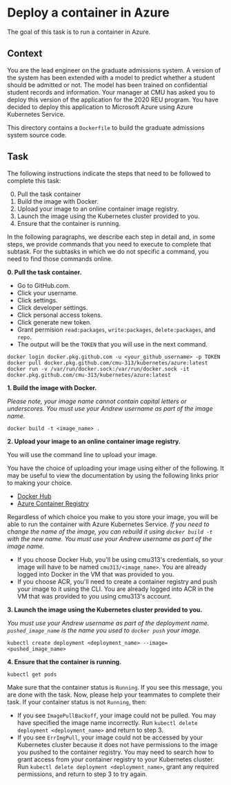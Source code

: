# Deploy a container in Azure

The goal of this task is to run a container in Azure.

## Context

You are the lead engineer on the graduate admissions system. A version of the system has been extended with a model 
to predict whether a student should be admitted or not. The model has been trained on confidential student records 
and information. Your manager at CMU has asked you to deploy this version of the application for the 2020 REU program. 
You have decided to deploy this application to Microsoft Azure using Azure Kubernetes Service.

This directory contains a `Dockerfile` to build the graduate admissions system source code. 

## Task

The following instructions indicate the steps that need to be followed to complete this task:

0. Pull the task container
1. Build the image with Docker.
2. Upload your image to an online container image registry.
3. Launch the image using the Kubernetes cluster provided to you.
4. Ensure that the container is running.

In the following paragraphs, we describe each step in detail and, in some steps, we provide commands that you need to execute to complete that subtask. For the subtasks in which we do not specific a command, you need to find those commands online.

**0. Pull the task container.**

- Go to GitHub.com. 
- Click your username.
- Click settings.
- Click developer settings.
- Click personal access tokens.
- Click generate new token.
- Grant permision `read:packages`, `write:packages`, `delete:packages`, and `repo`.
- The output will be the `TOKEN` that you will use in the next command.
```
docker login docker.pkg.github.com -u <your_github_username> -p TOKEN
docker pull docker.pkg.github.com/cmu-313/kubernetes/azure:latest
docker run -v /var/run/docker.sock:/var/run/docker.sock -it docker.pkg.github.com/cmu-313/kubernetes/azure:latest
```

**1. Build the image with Docker.**

*Please note, your image name cannot contain capital letters or underscores. You must use your Andrew username as part of the image name.*

```
docker build -t <image_name> . 
```

**2. Upload your image to an online container image registry.**

You will use the command line to upload your image. 

You have the choice of uploading your image using either of the following.  It may be useful to view the documentation by using the following links prior to making your choice.

- [Docker Hub](https://docs.docker.com/engine/reference/commandline/push/) 
- [Azure Container Registry](https://docs.microsoft.com/en-us/azure/container-registry/container-registry-get-started-docker-cli) 

Regardless of which choice you make to you store your image, you will be able to run the container with Azure Kubernetes Service.
*If you need to change the name of the image, you can rebuild it using `docker build -t` with the new name. You must use your Andrew username as part of the image name.*

- If you choose Docker Hub, you'll be using cmu313's credentials, so your image will have to be named `cmu313/<image_name>`.   You are already logged into Docker in the VM that was provided to you.
- If you choose ACR, you'll need to create a container registry and push your image to it using the CLI.  You are already logged into ACR in the VM that was provided to you using cmu313's account.

**3. Launch the image using the Kubernetes cluster provided to you.**

*You must use your Andrew username as part of the deployment name. `pushed_image_name` is the name you used to `docker push` your image.*

```
kubectl create deployment <deployment_name> --image=<pushed_image_name>
```

**4. Ensure that the container is running.**

```
kubectl get pods
```

Make sure that the container status is `Running`. If you see this message, you are done with the task. Now, please help your teammates to complete their task. If your container status is not `Running`, then:

- If you see `ImagePullBackoff`, your image could not be pulled. You may have specified the image name incorrectly. Run `kubectl delete deployment <deployment_name>` and return to step 3.
- If you see `ErrImgPull`, your image could not be accessed by your Kubernetes cluster because it does not have permissions to the image you pushed to the container registry. You may need to search how to grant access from your container registry to your Kubernetes cluster. Run `kubectl delete deployment <deployment_name>`, grant any required permissions, and return to step 3 to try again.
